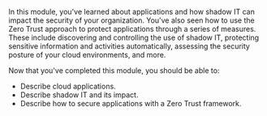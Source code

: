 In this module, you've learned about applications and how shadow IT can impact the security of your organization. You've also seen how to use the Zero Trust approach to protect applications through a series of measures. These include discovering and controlling the use of shadow IT, protecting sensitive information and activities automatically, assessing the security posture of your cloud environments, and more.

Now that you've completed this module, you should be able to:

- Describe cloud applications.
- Describe shadow IT and its impact.
- Describe how to secure applications with a Zero Trust framework.
